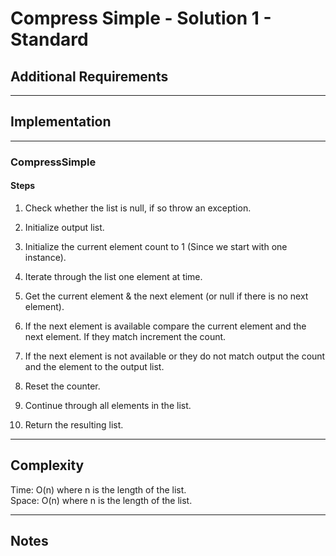 # Compress Simple - Solution 1 - Standard

## Additional Requirements

---

## Implementation

---

### CompressSimple

#### Steps
1. Check whether the list is null, if so throw an exception.

2. Initialize output list.

3. Initialize the current element count to 1 (Since we
start with one instance).

3. Iterate through the list one element at time.

4. Get the current element & the next element (or null if
there is no next element).

5. If the next element is available compare the current
element and the next element. If they match increment the
count.

6. If the next element is not available or they do not
match output the count and the element to the output list.

7. Reset the counter.

8. Continue through all elements in the list.

9. Return the resulting list.

---

## Complexity
Time: O(n) where n is the length of the list.  
Space: O(n) where n is the length of the list.  

---

## Notes
